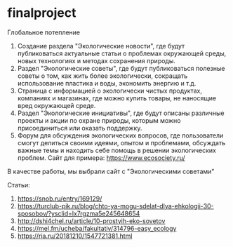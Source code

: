 # finalproject
Глобальное потепление

1. Создание раздела "Экологические новости", где будут публиковаться актуальные статьи о проблемах окружающей среды, новых технологиях и методах сохранения природы.
2. Раздел "Экологические советы", где будут публиковаться полезные советы о том, как жить более экологически, сокращать использование пластика и воды, экономить энергию и т.д.
3. Страница с информацией о экологически чистых продуктах, компаниях и магазинах, где можно купить товары, не наносящие вред окружающей среде.
4. Раздел "Экологические инициативы", где будут описаны различные проекты и акции по охране природы, которым можно присоединиться или оказать поддержку.
5. Форум для обсуждения экологических вопросов, где пользователи смогут делиться своими идеями, опытом и проблемами, обсуждать важные темы и находить себе помощь в решении экологических проблем.
Сайт для примера:
https://www.ecosociety.ru/

В качестве работы, мы выбрали сайт с "Экологическими советами"

Статьи:
1. https://snob.ru/entry/169129/
2. https://turclub-pik.ru/blog/chto-ya-mogu-sdelat-dlya-ehkologii-30-sposobov/?ysclid=lx7rgzma5e245648654
3. http://dshi4chel.ru/article/10-prostyih-eko-sovetov
4. https://mel.fm/ucheba/fakultativ/314796-easy_ecology
5. https://ria.ru/20181210/1547721381.html

   
